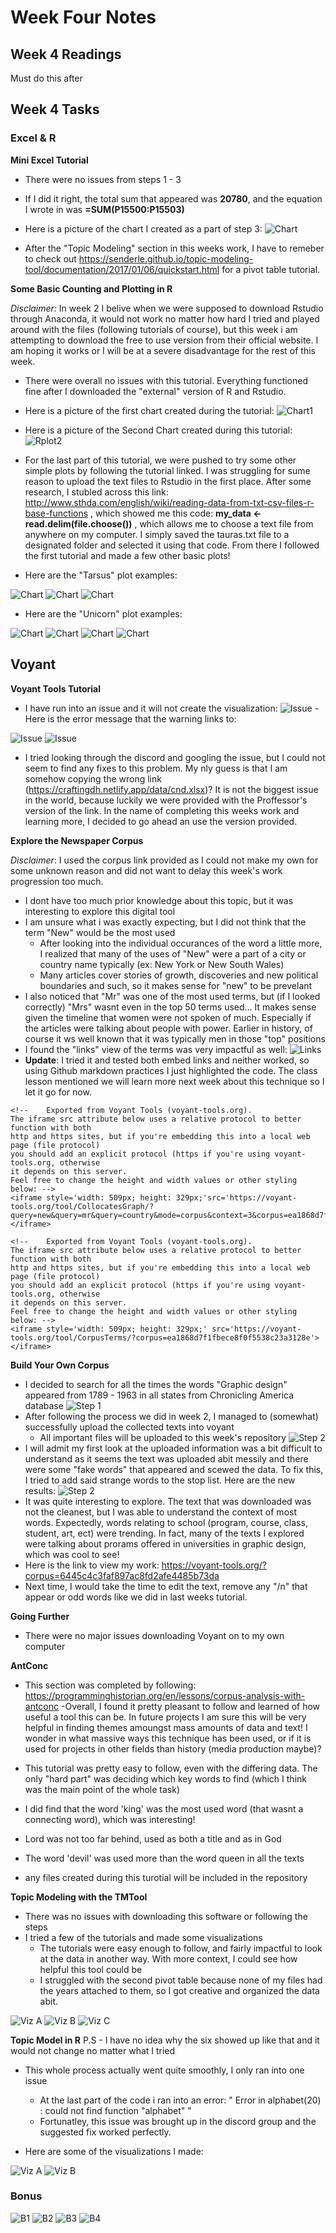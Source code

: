 # Week Four Notes

## Week 4 Readings
 Must do this after

## Week 4 Tasks

### Excel & R

**Mini Excel Tutorial**

- There were no issues from steps 1 - 3
- If I did it right, the total sum that appeared was **20780**, and the equation I wrote in was **=SUM(P15500:P15503)**
- Here is a picture of the chart I created as a part of step 3: ![Chart](https://github.com/Elissap5100/Week-Four-Work/blob/master/Chart.PNG)

- After the "Topic Modeling" section in this weeks work, I have to remeber to check out https://senderle.github.io/topic-modeling-tool/documentation/2017/01/06/quickstart.html for a pivot table tutorial. 

**Some Basic Counting and Plotting in R**

*Disclaimer:* In week 2 I belive when we were supposed to download Rstudio through Anaconda, it would not work no matter how hard I tried and played around with the files (following tutorials of course), but this week i am attempting to download the free to use version from their official website. I am hoping it works or I will be at a severe disadvantage for the rest of this week.

- There were overall no issues with this tutorial. Everything functioned fine after I downloaded the "external" version of R and Rstudio.
- Here is a picture of the first chart created during the tutorial: ![Chart1](https://github.com/Elissap5100/Week-Four-Work/blob/master/RplotA.png)
- Here is a picture of the Second Chart created during this tutorial: ![Rplot2](https://github.com/Elissap5100/Week-Four-Work/blob/master/RplotB.png)

- For the last part of this tutorial, we were pushed to try some other simple plots by following the tutorial linked. I was struggling for sume reason to upload the text files to Rstudio in the first place. After some research, I stubled across this link: http://www.sthda.com/english/wiki/reading-data-from-txt-csv-files-r-base-functions , which showed me this code: **my_data <- read.delim(file.choose())** , which allows me to choose a text file from anywhere on my computer. I simply saved the tauras.txt file to a designated folder and selected it using that code. From there I followed the first tutorial and made a few other basic plots!

- Here are the "Tarsus" plot examples:

![Chart](https://github.com/Elissap5100/Week-Four-Work/blob/master/TarsusA.png)
![Chart](https://github.com/Elissap5100/Week-Four-Work/blob/master/TarsusB.png)
![Chart](https://github.com/Elissap5100/Week-Four-Work/blob/master/TarsusC.png)

- Here are the "Unicorn" plot examples:

![Chart](https://github.com/Elissap5100/Week-Four-Work/blob/master/UnicornA.png)
![Chart](https://github.com/Elissap5100/Week-Four-Work/blob/master/unicornB.png)
![Chart](https://github.com/Elissap5100/Week-Four-Work/blob/master/unicornC.png)
![Chart](https://github.com/Elissap5100/Week-Four-Work/blob/master/unicornD.png)

## Voyant

**Voyant Tools Tutorial**

- I have run into an issue and it will not create the visualization: ![Issue](https://github.com/Elissap5100/Week-Four-Work/blob/master/Issue.PNG)
-Here is the error message that the warning links to: 

![Issue](https://github.com/Elissap5100/Week-Four-Work/blob/master/Problem1.PNG)
![Issue](https://github.com/Elissap5100/Week-Four-Work/blob/master/Problem2.PNG)

- I tried looking through the discord and googling the issue, but I could not seem to find any fixes to this problem. My nly guess is that I am somehow copying the wrong link (https://craftingdh.netlify.app/data/cnd.xlsx)? It is not the biggest issue in the world, because luckily we were provided with the Proffessor's version of the link. In the name of completing this weeks work and learning more, I decided to go ahead an use the version provided.


**Explore the Newspaper Corpus**

*Disclaimer*: I used the corpus link provided as I could not make my own for some unknown reason and did not want to delay this week's work progression too much.

- I dont have too much prior knowledge about this topic, but it was interesting to explore this digital tool
- I am unsure what i was exactly expecting, but I did not think that the term "New" would be the most used
  - After looking into the individual occurances of the word a little more, I realized that many of the uses of "New" were a part of a city or country name typically (ex: New York or New South Wales)
  - Many articles cover stories of growth, discoveries and new political boundaries and such, so it makes sense for "new" to be prevelant
- I also noticed that "Mr" was one of the most used terms, but (if I looked correctly) "Mrs" wasnt even in the top 50 terms used... It makes sense given the timeline that women were not spoken of much. Especially if the articles were talking about people with power. Earlier in history, of course it ws well known that it was typically men in those "top" positions
- I found the "links" view of the terms was very impactful as well: ![Links](https://github.com/Elissap5100/Week-Four-Work/blob/master/Links.PNG)
- **Update**: I tried it and tested both embed links and neither worked, so using Github markdown practices I just highlighted the code. The class lesson mentioned we will learn more next week about this technique so I let it go for now.

```
<!--	Exported from Voyant Tools (voyant-tools.org).
The iframe src attribute below uses a relative protocol to better function with both
http and https sites, but if you're embedding this into a local web page (file protocol)
you should add an explicit protocol (https if you're using voyant-tools.org, otherwise
it depends on this server.
Feel free to change the height and width values or other styling below: -->
<iframe style='width: 509px; height: 329px;'src='https://voyant-tools.org/tool/CollocatesGraph/?query=new&query=mr&query=country&mode=corpus&context=3&corpus=ea1868d7f1fbece8f0f5538c23a3128e'> </iframe>
```
```
<!--	Exported from Voyant Tools (voyant-tools.org).
The iframe src attribute below uses a relative protocol to better function with both
http and https sites, but if you're embedding this into a local web page (file protocol)
you should add an explicit protocol (https if you're using voyant-tools.org, otherwise
it depends on this server.
Feel free to change the height and width values or other styling below: -->
<iframe style='width: 509px; height: 329px;' src='https://voyant-tools.org/tool/CorpusTerms/?corpus=ea1868d7f1fbece8f0f5538c23a3128e'></iframe>
```

**Build Your Own Corpus**

- I decided to search for all the times the words "Graphic design" appeared from 1789 - 1963 in all states from Chronicling America database
![Step 1](https://github.com/Elissap5100/Week-Four-Work/blob/master/Step1.PNG)
- After following the process we did in week 2, I managed to (somewhat) successfully upload the collected texts into voyant 
   - All important files will be uploaded to this week's repository
![Step 2](https://github.com/Elissap5100/Week-Four-Work/blob/master/Step2.PNG)   
- I will admit my first look at the uploaded information was a bit difficult to understand as it seems the text was uploaded abit messily and there were some "fake words" that appeared and scewed the data. To fix this, I tried to add said strange words to the stop list. Here are the new results: 
![Step 2](https://github.com/Elissap5100/Week-Four-Work/blob/master/step3.PNG)  
- It was quite interesting to explore. The text that was downloaded was not the cleanest, but I was able to understand the context of most words. Expectedly, words relating to school (program, course, class, student, art, ect) were trending. In fact, many of the texts I explored were talking about prorams offered in universities in graphic design, which was cool to see!
- Here is the link to view my work: https://voyant-tools.org/?corpus=6445c4c3faf897ac8fd2afe4485b73da
- Next time, I would take the time to edit the text, remove any "/n" that appear or odd words like we did in last weeks tutorial. 

**Going Further**
- There were no major issues downloading Voyant on to my own computer

**AntConc**

- This section was completed by following: https://programminghistorian.org/en/lessons/corpus-analysis-with-antconc
-Overall, I found it pretty pleasant to follow and learned of how useful a tool this can be. In future projects I am sure this will be very helpful in finding themes amoungst mass amounts of data and text! I wonder in what massive ways this technique has been used, or if it is used for projects in other fields than history (media production maybe)? 

- This tutorial was pretty easy to follow, even with the differing data. The only "hard part" was deciding which key words to find (which I think was the main point of the whole task)
- I did find that the word 'king' was the most used word (that wasnt a connecting word), which was interesting!
- Lord was not too far behind, used as both a title and as in God
- The word 'devil' was used more than the word queen in all the texts
- any files created during this turotial will be included in the repository

**Topic Modeling with the TMTool**
- There was no issues with downloading this software or following the steps 
- I tried a few of the tutorials and made some visualizations
  - The tutorials were easy enough to follow, and fairly impactful to look at the data in another way. With more context, I could see how helpful this tool could be
  - I struggled with the second pivot table because none of my files had the years attached to them, so I got creative and organized the data abit.
  
![Viz A](https://github.com/Elissap5100/Week-Four-Work/blob/master/vizA.PNG) 
![Viz B](https://github.com/Elissap5100/Week-Four-Work/blob/master/vizB.PNG) 
![Viz C](https://github.com/Elissap5100/Week-Four-Work/blob/master/vizC.PNG) 

**Topic Model in R**
P.S - I have no idea why the six showed up like that and it would not change no matter what I tried
- This whole process actually went quite smoothly, I only ran into one issue
   - At the last part of the code i ran into an error: " Error in alphabet(20) : could not find function "alphabet" "
   - Fortunatley, this issue was brought up in the discord group and the suggested fix worked perfectly.
   
- Here are some of the visualizations I made:

![Viz A](https://github.com/Elissap5100/Week-Four-Work/blob/master/finalA.png) 
![Viz B](https://github.com/Elissap5100/Week-Four-Work/blob/master/final2.png) 
 
  
### Bonus

![B1](https://github.com/Elissap5100/Week-Four-Work/blob/master/b1.png) 
![B2](https://github.com/Elissap5100/Week-Four-Work/blob/master/b2.png) 
![B3](https://github.com/Elissap5100/Week-Four-Work/blob/master/b3.png)
![B4](https://github.com/Elissap5100/Week-Four-Work/blob/master/b4.png)

